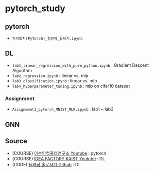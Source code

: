 # pytorch_study

## pytorch
* `파이토치(PyTorch)_한번에_끝내기.ipynb`


## DL
* `lab1_linear_regression_with_pure_python.ipynb` : Gradient Descent Algorithm
* `lab2_regression.ipynb` : linear vs. mlp
* `lab3_classification.ipynb` : linear vs. mlp
* `lab4_hyperparameter_tuning.ipynb` : mlp on cifar10 dataset

### Assignment
* `Assignment1_pytorch_MNIST_MLP.ipynb` : lab1 ~ lab3


## GNN


## Source
* (COURSE) [이수안컴퓨터연구소 Youtube](https://www.youtube.com/watch?v=k60oT_8lyFw) : pytorch
* (COURSE) [IDEA FACTORY KAIST Youtube](https://youtube.com/playlist?list=PLSAJwo7mw8jn8iaXwT4MqLbZnS-LJwnBd&si=38Kw_t90GrKvav1i) : DL
* (CODE) [딥러닝 홀로서기 Github](https://github.com/heartcored98/Standalone-DeepLearning) : DL
